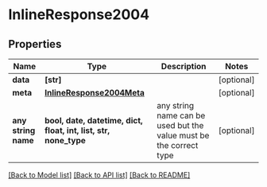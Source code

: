 # InlineResponse2004


## Properties
Name | Type | Description | Notes
------------ | ------------- | ------------- | -------------
**data** | **[str]** |  | [optional] 
**meta** | [**InlineResponse2004Meta**](InlineResponse2004Meta.md) |  | [optional] 
**any string name** | **bool, date, datetime, dict, float, int, list, str, none_type** | any string name can be used but the value must be the correct type | [optional]

[[Back to Model list]](../README.md#documentation-for-models) [[Back to API list]](../README.md#documentation-for-api-endpoints) [[Back to README]](../README.md)


